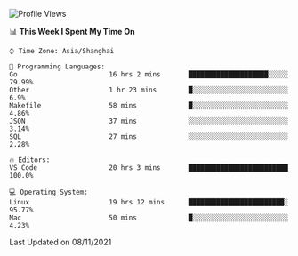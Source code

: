 <!--START_SECTION:waka-->
![Profile Views](http://img.shields.io/badge/Profile%20Views-2-blue)

📊 **This Week I Spent My Time On** 

```text
⌚︎ Time Zone: Asia/Shanghai

💬 Programming Languages: 
Go                       16 hrs 2 mins       ████████████████████░░░░░   79.99% 
Other                    1 hr 23 mins        █░░░░░░░░░░░░░░░░░░░░░░░░   6.9% 
Makefile                 58 mins             █░░░░░░░░░░░░░░░░░░░░░░░░   4.86% 
JSON                     37 mins             ░░░░░░░░░░░░░░░░░░░░░░░░░   3.14% 
SQL                      27 mins             ░░░░░░░░░░░░░░░░░░░░░░░░░   2.28%

🔥 Editors: 
VS Code                  20 hrs 3 mins       █████████████████████████   100.0%

💻 Operating System: 
Linux                    19 hrs 12 mins      ████████████████████████░   95.77% 
Mac                      50 mins             █░░░░░░░░░░░░░░░░░░░░░░░░   4.23%

```


 Last Updated on 08/11/2021
<!--END_SECTION:waka-->
